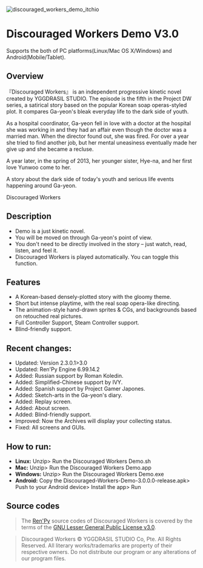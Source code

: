 ![discouraged_workers_demo_itchio](https://cloud.githubusercontent.com/assets/5509466/11607854/c4fd32ca-9b9a-11e5-862f-842bd64a1f0c.png)

# Discouraged Workers Demo V3.0

Supports the both of PC platforms(Linux/Mac OS X/Windows) and Android(Mobile/Tablet).

##  Overview

『Discouraged Workers』 is an independent progressive kinetic novel created by YGGDRASIL STUDIO. The episode is the fifth in the Project DW series, a satirical story based on the popular Korean soap operas-styled plot. It compares Ga-yeon's bleak everyday life to the dark side of youth.

 As a hospital coordinator, Ga-yeon fell in love with a doctor at the hospital she was working in and they had an affair even though the doctor was a married man. When the director found out, she was fired. For over a year she tried to find another job, but her mental uneasiness eventually made her give up and she became a recluse.

 A year later, in the spring of 2013, her younger sister, Hye-na, and her first love Yunwoo come to her.

 A story about the dark side of today's youth and serious life events happening around Ga-yeon.

 Discouraged Workers

##  Description
* Demo is a just kinetic novel.
* You will be moved on through Ga-yeon's point of view.
* You don't need to be directly involved in the story – just watch, read, listen, and feel it.
* Discouraged Workers is played automatically. You can toggle this function.

##  Features
* A Korean-based densely-plotted story with the gloomy theme.
* Short but intense playtime, with the real soap opera-like directing.
* The animation-style hand-drawn sprites & CGs, and backgrounds based on retouched real pictures.
* Full Controller Support, Steam Controller support.
* Blind-friendly support.

##  Recent changes:

* Updated: Version 2.3.0.1>3.0
* Updated: Ren'Py Engine 6.99.14.2
* Added: Russian support by Roman Koledin.
* Added: Simplified-Chinese support by IVY.
* Added: Spanish support by Project Gamer Japones.
* Added: Sketch-arts in the Ga-yeon's diary.
* Added: Replay screen.
* Added: About screen.
* Added: Blind-friendly support.
* Improved: Now the Archives will display your collecting status.
* Fixed: All screens and GUIs.

##  How to run:

* **Linux:** Unzip> Run the Discouraged Workers Demo.sh
* **Mac:** Unzip> Run the Discouraged Workers Demo.app
* **Windows:** Unzip> Run the Discouraged Workers Demo.exe
* **Android:** Copy the Discouraged-Workers-Demo-3.0.0.0-release.apk> Push to your Android device> Install the app> Run

##  Source codes

>The [Ren'Py](https://www.renpy.org) source codes of Discouraged Workers is covered by the terms of the [GNU Lesser General Public License v3.0](https://github.com/YGGDRASIL-STUDIO/Discouraged-Workers/blob/source-codes/LICENSE).

>Discouraged Workers :copyright: YGGDRASIL STUDIO Co, Pte. All Rights Reserved.
All literary works/trademarks are property of their respective owners. Do not distribute our program or any alterations of our program files.
